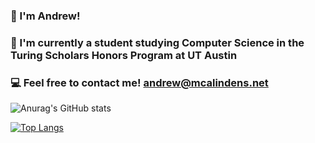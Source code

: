### 👋 I'm Andrew!
### 📕 I'm currently a student studying Computer Science in the Turing Scholars Honors Program at UT Austin
### 💻 Feel free to contact me! andrew@mcalindens.net

![Anurag's GitHub stats](https://github-readme-stats.vercel.app/api?username=andrewmcalinden&count_private=true&show_icons=true&theme=tokyonight)

[![Top Langs](https://github-readme-stats.vercel.app/api/top-langs/?username=anuraghazra)](https://github.com/anuraghazra/github-readme-stats)


<!--
**andrewmcalinden/andrewmcalinden** is a ✨ _special_ ✨ repository because its `README.md` (this file) appears on your GitHub profile.

Here are some ideas to get you started:

- 🔭 I’m currently working on ...
- 🌱 I’m currently learning ...
- 👯 I’m looking to collaborate on ...
- 🤔 I’m looking for help with ...
- 💬 Ask me about ...
- 📫 How to reach me: ...
- 😄 Pronouns: ...
- ⚡ Fun fact: ...
-->
